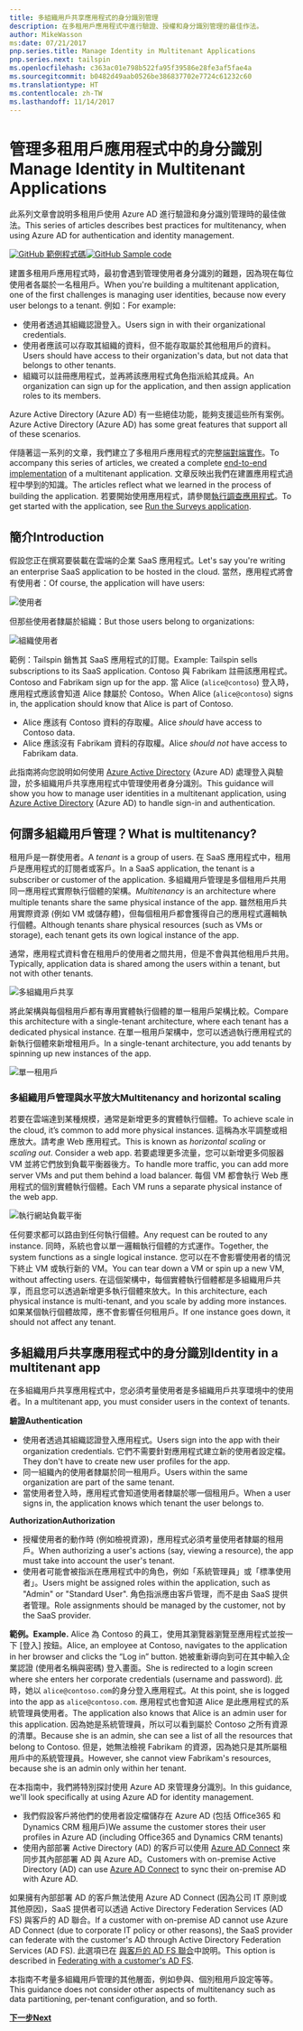 ```yaml
---
title: 多組織用戶共享應用程式的身分識別管理
description: 在多租用戶應用程式中進行驗證、授權和身分識別管理的最佳作法。
author: MikeWasson
ms:date: 07/21/2017
pnp.series.title: Manage Identity in Multitenant Applications
pnp.series.next: tailspin
ms.openlocfilehash: c363ac01e798b522fa95f39586e28fe3af5fae4a
ms.sourcegitcommit: b0482d49aab0526be386837702e7724c61232c60
ms.translationtype: HT
ms.contentlocale: zh-TW
ms.lasthandoff: 11/14/2017
---
```

# <a name="manage-identity-in-multitenant-applications"></a><span data-ttu-id="b0b2d-103">管理多租用戶應用程式中的身分識別</span><span class="sxs-lookup"><span data-stu-id="b0b2d-103">Manage Identity in Multitenant Applications</span></span>

<span data-ttu-id="b0b2d-104">此系列文章會說明多租用戶使用 Azure AD 進行驗證和身分識別管理時的最佳做法。</span><span class="sxs-lookup"><span data-stu-id="b0b2d-104">This series of articles describes best practices for multitenancy, when using Azure AD for authentication and identity management.</span></span>

<span data-ttu-id="b0b2d-105">[![GitHub](../_images/github.png) 範例程式碼][sample application]</span><span class="sxs-lookup"><span data-stu-id="b0b2d-105">[![GitHub](../_images/github.png) Sample code][sample application]</span></span>

<span data-ttu-id="b0b2d-106">建置多租用戶應用程式時，最初會遇到管理使用者身分識別的難題，因為現在每位使用者各屬於一名租用戶。</span><span class="sxs-lookup"><span data-stu-id="b0b2d-106">When you're building a multitenant application, one of the first challenges is managing user identities, because now every user belongs to a tenant.</span></span> <span data-ttu-id="b0b2d-107">例如：</span><span class="sxs-lookup"><span data-stu-id="b0b2d-107">For example:</span></span>

* <span data-ttu-id="b0b2d-108">使用者透過其組織認證登入。</span><span class="sxs-lookup"><span data-stu-id="b0b2d-108">Users sign in with their organizational credentials.</span></span>
* <span data-ttu-id="b0b2d-109">使用者應該可以存取其組織的資料，但不能存取屬於其他租用戶的資料。</span><span class="sxs-lookup"><span data-stu-id="b0b2d-109">Users should have access to their organization's data, but not data that belongs to other tenants.</span></span>
* <span data-ttu-id="b0b2d-110">組織可以註冊應用程式，並再將該應用程式角色指派給其成員。</span><span class="sxs-lookup"><span data-stu-id="b0b2d-110">An organization can sign up for the application, and then assign application roles to its members.</span></span>

<span data-ttu-id="b0b2d-111">Azure Active Directory (Azure AD) 有一些絕佳功能，能夠支援這些所有案例。</span><span class="sxs-lookup"><span data-stu-id="b0b2d-111">Azure Active Directory (Azure AD) has some great features that support all of these scenarios.</span></span>

<span data-ttu-id="b0b2d-112">伴隨著這一系列的文章，我們建立了多租用戶應用程式的完整[端對端實作][ sample application]。</span><span class="sxs-lookup"><span data-stu-id="b0b2d-112">To accompany this series of articles, we created a complete [end-to-end implementation][sample application] of a multitenant application.</span></span> <span data-ttu-id="b0b2d-113">文章反映出我們在建置應用程式過程中學到的知識。</span><span class="sxs-lookup"><span data-stu-id="b0b2d-113">The articles reflect what we learned in the process of building the application.</span></span> <span data-ttu-id="b0b2d-114">若要開始使用應用程式，請參閱[執行調查應用程式][running-the-app]。</span><span class="sxs-lookup"><span data-stu-id="b0b2d-114">To get started with the application, see [Run the Surveys application][running-the-app].</span></span>

## <a name="introduction"></a><span data-ttu-id="b0b2d-115">簡介</span><span class="sxs-lookup"><span data-stu-id="b0b2d-115">Introduction</span></span>

<span data-ttu-id="b0b2d-116">假設您正在撰寫要裝載在雲端的企業 SaaS 應用程式。</span><span class="sxs-lookup"><span data-stu-id="b0b2d-116">Let's say you're writing an enterprise SaaS application to be hosted in the cloud.</span></span> <span data-ttu-id="b0b2d-117">當然，應用程式將會有使用者：</span><span class="sxs-lookup"><span data-stu-id="b0b2d-117">Of course, the application will have users:</span></span>

![使用者](./images/users.png)

<span data-ttu-id="b0b2d-119">但那些使用者隸屬於組織：</span><span class="sxs-lookup"><span data-stu-id="b0b2d-119">But those users belong to organizations:</span></span>

![組織使用者](./images/org-users.png)

<span data-ttu-id="b0b2d-121">範例：Tailspin 銷售其 SaaS 應用程式的訂閱。</span><span class="sxs-lookup"><span data-stu-id="b0b2d-121">Example: Tailspin sells subscriptions to its SaaS application.</span></span> <span data-ttu-id="b0b2d-122">Contoso 與 Fabrikam 註冊該應用程式。</span><span class="sxs-lookup"><span data-stu-id="b0b2d-122">Contoso and Fabrikam sign up for the app.</span></span> <span data-ttu-id="b0b2d-123">當 Alice (`alice@contoso`) 登入時，應用程式應該會知道 Alice 隸屬於 Contoso。</span><span class="sxs-lookup"><span data-stu-id="b0b2d-123">When Alice (`alice@contoso`) signs in, the application should know that Alice is part of Contoso.</span></span>

* <span data-ttu-id="b0b2d-124">Alice 應該有 Contoso 資料的存取權。</span><span class="sxs-lookup"><span data-stu-id="b0b2d-124">Alice *should* have access to Contoso data.</span></span>
* <span data-ttu-id="b0b2d-125">Alice 應該沒有 Fabrikam 資料的存取權。</span><span class="sxs-lookup"><span data-stu-id="b0b2d-125">Alice *should not* have access to Fabrikam data.</span></span>

<span data-ttu-id="b0b2d-126">此指南將向您說明如何使用 [Azure Active Directory][AzureAD] (Azure AD) 處理登入與驗證，於多組織用戶共享應用程式中管理使用者身分識別。</span><span class="sxs-lookup"><span data-stu-id="b0b2d-126">This guidance will show you how to manage user identities in a multitenant application, using [Azure Active Directory][AzureAD] (Azure AD) to handle sign-in and authentication.</span></span>

## <a name="what-is-multitenancy"></a><span data-ttu-id="b0b2d-127">何謂多組織用戶管理？</span><span class="sxs-lookup"><span data-stu-id="b0b2d-127">What is multitenancy?</span></span>
<span data-ttu-id="b0b2d-128">租用戶是一群使用者。</span><span class="sxs-lookup"><span data-stu-id="b0b2d-128">A *tenant* is a group of users.</span></span> <span data-ttu-id="b0b2d-129">在 SaaS 應用程式中，租用戶是應用程式的訂閱者或客戶。</span><span class="sxs-lookup"><span data-stu-id="b0b2d-129">In a SaaS application, the tenant is a subscriber or customer of the application.</span></span> <span data-ttu-id="b0b2d-130">多組織用戶管理是多個租用戶共用同一應用程式實際執行個體的架構。</span><span class="sxs-lookup"><span data-stu-id="b0b2d-130">*Multitenancy* is an architecture where multiple tenants share the same physical instance of the app.</span></span> <span data-ttu-id="b0b2d-131">雖然租用戶共用實際資源 (例如 VM 或儲存體)，但每個租用戶都會獲得自己的應用程式邏輯執行個體。</span><span class="sxs-lookup"><span data-stu-id="b0b2d-131">Although tenants share physical resources (such as VMs or storage), each tenant gets its own logical instance of the app.</span></span>

<span data-ttu-id="b0b2d-132">通常，應用程式資料會在租用戶的使用者之間共用，但是不會與其他租用戶共用。</span><span class="sxs-lookup"><span data-stu-id="b0b2d-132">Typically, application data is shared among the users within a tenant, but not with other tenants.</span></span>

![多組織用戶共享](./images/multitenant.png)

<span data-ttu-id="b0b2d-134">將此架構與每個租用戶都有專用實體執行個體的單一租用戶架構比較。</span><span class="sxs-lookup"><span data-stu-id="b0b2d-134">Compare this architecture with a single-tenant architecture, where each tenant has a dedicated physical instance.</span></span> <span data-ttu-id="b0b2d-135">在單一租用戶架構中，您可以透過執行應用程式的新執行個體來新增租用戶。</span><span class="sxs-lookup"><span data-stu-id="b0b2d-135">In a single-tenant architecture, you add tenants by spinning up new instances of the app.</span></span>

![單一租用戶](./images/single-tenant.png)

### <a name="multitenancy-and-horizontal-scaling"></a><span data-ttu-id="b0b2d-137">多組織用戶管理與水平放大</span><span class="sxs-lookup"><span data-stu-id="b0b2d-137">Multitenancy and horizontal scaling</span></span>
<span data-ttu-id="b0b2d-138">若要在雲端達到某種規模，通常是新增更多的實體執行個體。</span><span class="sxs-lookup"><span data-stu-id="b0b2d-138">To achieve scale in the cloud, it’s common to add more physical instances.</span></span> <span data-ttu-id="b0b2d-139">這稱為水平調整或相應放大。請考慮 Web 應用程式。</span><span class="sxs-lookup"><span data-stu-id="b0b2d-139">This is known as *horizontal scaling* or *scaling out*. Consider a web app.</span></span> <span data-ttu-id="b0b2d-140">若要處理更多流量，您可以新增更多伺服器 VM 並將它們放到負載平衡器後方。</span><span class="sxs-lookup"><span data-stu-id="b0b2d-140">To handle more traffic, you can add more server VMs and put them behind a load balancer.</span></span> <span data-ttu-id="b0b2d-141">每個 VM 都會執行 Web 應用程式的個別實體執行個體。</span><span class="sxs-lookup"><span data-stu-id="b0b2d-141">Each VM runs a separate physical instance of the web app.</span></span>

![執行網站負載平衡](./images/load-balancing.png)

<span data-ttu-id="b0b2d-143">任何要求都可以路由到任何執行個體。</span><span class="sxs-lookup"><span data-stu-id="b0b2d-143">Any request can be routed to any instance.</span></span> <span data-ttu-id="b0b2d-144">同時，系統也會以單一邏輯執行個體的方式運作。</span><span class="sxs-lookup"><span data-stu-id="b0b2d-144">Together, the system functions as a single logical instance.</span></span> <span data-ttu-id="b0b2d-145">您可以在不會影響使用者的情況下終止 VM 或執行新的 VM。</span><span class="sxs-lookup"><span data-stu-id="b0b2d-145">You can tear down a VM or spin up a new VM, without affecting users.</span></span> <span data-ttu-id="b0b2d-146">在這個架構中，每個實體執行個體都是多組織用戶共享，而且您可以透過新增更多執行個體來放大。</span><span class="sxs-lookup"><span data-stu-id="b0b2d-146">In this architecture, each physical instance is multi-tenant, and you scale by adding more instances.</span></span> <span data-ttu-id="b0b2d-147">如果某個執行個體故障，應不會影響任何租用戶。</span><span class="sxs-lookup"><span data-stu-id="b0b2d-147">If one instance goes down, it should not affect any tenant.</span></span>

## <a name="identity-in-a-multitenant-app"></a><span data-ttu-id="b0b2d-148">多組織用戶共享應用程式中的身分識別</span><span class="sxs-lookup"><span data-stu-id="b0b2d-148">Identity in a multitenant app</span></span>
<span data-ttu-id="b0b2d-149">在多組織用戶共享應用程式中，您必須考量使用者是多組織用戶共享環境中的使用者。</span><span class="sxs-lookup"><span data-stu-id="b0b2d-149">In a multitenant app, you must consider users in the context of tenants.</span></span>

<span data-ttu-id="b0b2d-150">**驗證**</span><span class="sxs-lookup"><span data-stu-id="b0b2d-150">**Authentication**</span></span>

* <span data-ttu-id="b0b2d-151">使用者透過其組織認證登入應用程式。</span><span class="sxs-lookup"><span data-stu-id="b0b2d-151">Users sign into the app with their organization credentials.</span></span> <span data-ttu-id="b0b2d-152">它們不需要針對應用程式建立新的使用者設定檔。</span><span class="sxs-lookup"><span data-stu-id="b0b2d-152">They don't have to create new user profiles for the app.</span></span>
* <span data-ttu-id="b0b2d-153">同一組織內的使用者隸屬於同一租用戶。</span><span class="sxs-lookup"><span data-stu-id="b0b2d-153">Users within the same organization are part of the same tenant.</span></span>
* <span data-ttu-id="b0b2d-154">當使用者登入時，應用程式會知道使用者隸屬於哪一個租用戶。</span><span class="sxs-lookup"><span data-stu-id="b0b2d-154">When a user signs in, the application knows which tenant the user belongs to.</span></span>

<span data-ttu-id="b0b2d-155">**Authorization**</span><span class="sxs-lookup"><span data-stu-id="b0b2d-155">**Authorization**</span></span>

* <span data-ttu-id="b0b2d-156">授權使用者的動作時 (例如檢視資源)，應用程式必須考量使用者隸屬的租用戶。</span><span class="sxs-lookup"><span data-stu-id="b0b2d-156">When authorizing a user's actions (say, viewing a resource), the app must take into account the user's tenant.</span></span>
* <span data-ttu-id="b0b2d-157">使用者可能會被指派在應用程式中的角色，例如「系統管理員」或「標準使用者」。</span><span class="sxs-lookup"><span data-stu-id="b0b2d-157">Users might be assigned roles within the application, such as "Admin" or "Standard User".</span></span> <span data-ttu-id="b0b2d-158">角色指派應由客戶管理，而不是由 SaaS 提供者管理。</span><span class="sxs-lookup"><span data-stu-id="b0b2d-158">Role assignments should be managed by the customer, not by the SaaS provider.</span></span>

<span data-ttu-id="b0b2d-159">**範例。**</span><span class="sxs-lookup"><span data-stu-id="b0b2d-159">**Example.**</span></span> <span data-ttu-id="b0b2d-160">Alice 為 Contoso 的員工，使用其瀏覽器瀏覽至應用程式並按一下 [登入] 按鈕。</span><span class="sxs-lookup"><span data-stu-id="b0b2d-160">Alice, an employee at Contoso, navigates to the application in her browser and clicks the “Log in” button.</span></span> <span data-ttu-id="b0b2d-161">她被重新導向到可在其中輸入企業認證 (使用者名稱與密碼) 登入畫面。</span><span class="sxs-lookup"><span data-stu-id="b0b2d-161">She is redirected to a login screen where she enters her corporate credentials (username and password).</span></span> <span data-ttu-id="b0b2d-162">此時，她以 `alice@contoso.com`的身分登入應用程式。</span><span class="sxs-lookup"><span data-stu-id="b0b2d-162">At this point, she is logged into the app as `alice@contoso.com`.</span></span> <span data-ttu-id="b0b2d-163">應用程式也會知道 Alice 是此應用程式的系統管理員使用者。</span><span class="sxs-lookup"><span data-stu-id="b0b2d-163">The application also knows that Alice is an admin user for this application.</span></span> <span data-ttu-id="b0b2d-164">因為她是系統管理員，所以可以看到屬於 Contoso 之所有資源的清單。</span><span class="sxs-lookup"><span data-stu-id="b0b2d-164">Because she is an admin, she can see a list of all the resources that belong to Contoso.</span></span> <span data-ttu-id="b0b2d-165">但是，她無法檢視 Fabrikam 的資源，因為她只是其所屬租用戶中的系統管理員。</span><span class="sxs-lookup"><span data-stu-id="b0b2d-165">However, she cannot view Fabrikam's resources, because she is an admin only within her tenant.</span></span>

<span data-ttu-id="b0b2d-166">在本指南中，我們將特別探討使用 Azure AD 來管理身分識別。</span><span class="sxs-lookup"><span data-stu-id="b0b2d-166">In this guidance, we'll look specifically at using Azure AD for identity management.</span></span>

* <span data-ttu-id="b0b2d-167">我們假設客戶將他們的使用者設定檔儲存在 Azure AD (包括 Office365 和 Dynamics CRM 租用戶)</span><span class="sxs-lookup"><span data-stu-id="b0b2d-167">We assume the customer stores their user profiles in Azure AD (including Office365 and Dynamics CRM tenants)</span></span>
* <span data-ttu-id="b0b2d-168">使用內部部署 Active Directory (AD) 的客戶可以使用 [Azure AD Connect][ADConnect] 來同步其內部部署 AD 與 Azure AD。</span><span class="sxs-lookup"><span data-stu-id="b0b2d-168">Customers with on-premise Active Directory (AD) can use [Azure AD Connect][ADConnect] to sync their on-premise AD with Azure AD.</span></span>

<span data-ttu-id="b0b2d-169">如果擁有內部部署 AD 的客戶無法使用 Azure AD Connect (因為公司 IT 原則或其他原因)，SaaS 提供者可以透過 Active Directory Federation Services (AD FS) 與客戶的 AD 聯合。</span><span class="sxs-lookup"><span data-stu-id="b0b2d-169">If a customer with on-premise AD cannot use Azure AD Connect (due to corporate IT policy or other reasons), the SaaS provider can federate with the customer's AD through Active Directory Federation Services (AD FS).</span></span> <span data-ttu-id="b0b2d-170">此選項已在 [與客戶的 AD FS 聯合]中說明。</span><span class="sxs-lookup"><span data-stu-id="b0b2d-170">This option is described in [Federating with a customer's AD FS].</span></span>

<span data-ttu-id="b0b2d-171">本指南不考量多組織用戶管理的其他層面，例如參與、個別租用戶設定等等。</span><span class="sxs-lookup"><span data-stu-id="b0b2d-171">This guidance does not consider other aspects of multitenancy such as data partitioning, per-tenant configuration, and so forth.</span></span>

<span data-ttu-id="b0b2d-172">[**下一步**][tailpin]</span><span class="sxs-lookup"><span data-stu-id="b0b2d-172">[**Next**][tailpin]</span></span>



<!-- Links -->
[ADConnect]: /azure/active-directory/active-directory-aadconnect
[AzureAD]: /azure/active-directory

[與客戶的 AD FS 聯合]: adfs.md
[Federating with a customer's AD FS]: adfs.md
[tailpin]: tailspin.md

[running-the-app]: ./run-the-app.md
[sample application]: https://github.com/mspnp/multitenant-saas-guidance
